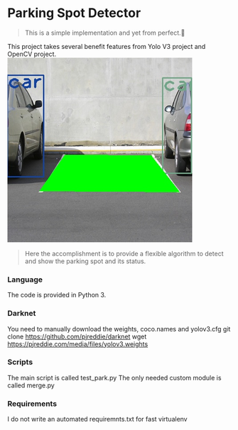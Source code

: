 # Parking Spot Detector

> This is a simple implementation and yet from perfect.:thinking:
 
This project takes several benefit features from Yolo V3 project and OpenCV project.
![Image of Yaktocat](t_yolo.jpg)
> Here the accomplishment is to provide a flexible algorithm to detect and show the parking spot and its status. 

### Language
The code is provided in Python 3.

### Darknet
You need to manually download the weights, coco.names and yolov3.cfg 
git clone https://github.com/pjreddie/darknet
wget https://pjreddie.com/media/files/yolov3.weights


### Scripts
The main script is called test_park.py
The only needed custom module is called merge.py

### Requirements
I do not write an automated requiremnts.txt for fast virtualenv 
